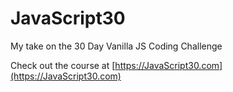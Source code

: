 # JavaScript30

My take on the 30 Day Vanilla JS Coding Challenge

Check out the course at [https://JavaScript30.com](https://JavaScript30.com)